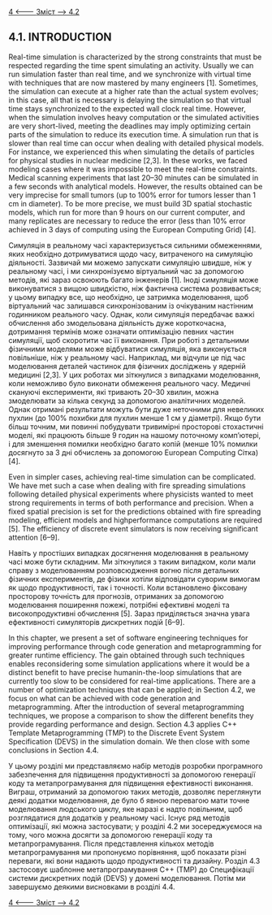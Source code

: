 [4 <--- ](4.md) [   Зміст   ](README.md) [--> 4.2](4_2.md)

## 4.1. INTRODUCTION

Real-time simulation is characterized by the strong constraints that must be respected regarding the time spent simulating an activity. Usually we can run simulation faster than real time, and we synchronize with virtual time with techniques that are now mastered by many engineers [1]. Sometimes, the simulation can execute at a higher rate than the actual system evolves; in this case, all that is necessary is delaying the simulation so that virtual time stays synchronized to the expected wall clock real time. However, when the simulation involves heavy computation or the simulated activities are very short-lived, meeting the deadlines may imply optimizing certain parts of the simulation to reduce its execution time. A simulation run that is slower than real time can occur when dealing with detailed physical models. For instance, we experienced this when simulating the details of particles for physical studies in nuclear medicine [2,3]. In these works, we faced modeling cases where it was impossible to meet the real-time constraints. Medical scanning experiments that last 20–30 minutes can be simulated in a few seconds with analytical models. However, the results obtained can be very imprecise for small tumors (up to 100% error for tumors lesser than 1 cm in diameter). To be more precise, we must build 3D spatial stochastic models, which run for more than 9 hours on our current computer, and many replicates are necessary to reduce the error (less than 10% error achieved in 3 days of computing using the European Computing Grid) [4].

Симуляція в реальному часі характеризується сильними обмеженнями, яких необхідно дотримуватися щодо часу, витраченого на симуляцію діяльності. Зазвичай ми можемо запускати симуляцію швидше, ніж у реальному часі, і ми синхронізуємо віртуальний час за допомогою методів, які зараз освоюють багато інженерів [1]. Іноді симуляція може виконуватися з вищою швидкістю, ніж фактична система розвивається; у цьому випадку все, що необхідно, це затримка моделювання, щоб віртуальний час залишався синхронізованим із очікуваним настінним годинником реального часу. Однак, коли симуляція передбачає важкі обчислення або змодельована діяльність дуже короткочасна, дотримання термінів може означати оптимізацію певних частин симуляції, щоб скоротити час її виконання. При роботі з детальними фізичними моделями може відбуватися симуляція, яка виконується повільніше, ніж у реальному часі. Наприклад, ми відчули це під час моделювання деталей частинок для фізичних досліджень у ядерній медицині [2,3]. У цих роботах ми зіткнулися з випадками моделювання, коли неможливо було виконати обмеження реального часу. Медичні скануючі експерименти, які тривають 20–30 хвилин, можна змоделювати за кілька секунд за допомогою аналітичних моделей. Однак отримані результати можуть бути дуже неточними для невеликих пухлин (до 100% похибки для пухлин менше 1 см у діаметрі). Якщо бути більш точним, ми повинні побудувати тривимірні просторові стохастичні моделі, які працюють більше 9 годин на нашому поточному комп’ютері, і для зменшення помилки необхідно багато копій (менше 10% помилки досягнуто за 3 дні обчислень за допомогою European Computing Сітка) [4].

Even in simpler cases, achieving real-time simulation can be complicated. We have met such a case when dealing with fire spreading simulations following detailed physical experiments where physicists wanted to meet strong requirements in terms of both performance and precision. When a fixed spatial precision is set for the predictions obtained with fire spreading modeling, efficient models and highperformance computations are required [5]. The efficiency of discrete event simulators is now receiving significant attention [6–9].

Навіть у простіших випадках досягнення моделювання в реальному часі може бути складним. Ми зіткнулися з таким випадком, коли мали справу з моделюванням розповсюдження вогню після детальних фізичних експериментів, де фізики хотіли відповідати суворим вимогам як щодо продуктивності, так і точності. Коли встановлено фіксовану просторову точність для прогнозів, отриманих за допомогою моделювання поширення пожежі, потрібні ефективні моделі та високопродуктивні обчислення [5]. Зараз приділяється значна увага ефективності симуляторів дискретних подій [6–9].

In this chapter, we present a set of software engineering techniques for improving performance through code generation and metaprogramming for greater runtime efficiency. The gain obtained through such techniques enables reconsidering some simulation applications where it would be a distinct benefit to have precise humanin-the-loop simulations that are currently too slow to be considered for real-time applications. There are a number of optimization techniques that can be applied; in Section 4.2, we focus on what can be achieved with code generation and metaprogramming. After the introduction of several metaprogramming techniques, we propose a comparison to show the different benefits they provide regarding performance and design. Section 4.3 applies C++ Template Metaprogramming (TMP) to the Discrete Event System Specification (DEVS) in the simulation domain. We then close with some conclusions in Section 4.4.

У цьому розділі ми представляємо набір методів розробки програмного забезпечення для підвищення продуктивності за допомогою генерації коду та метапрограмування для підвищення ефективності виконання. Виграш, отриманий за допомогою таких методів, дозволяє переглянути деякі додатки моделювання, де було б явною перевагою мати точне моделювання людського циклу, яке наразі є надто повільним, щоб розглядатися для додатків у реальному часі. Існує ряд методів оптимізації, які можна застосувати; у розділі 4.2 ми зосереджуємося на тому, чого можна досягти за допомогою генерації коду та метапрограмування. Після представлення кількох методів метапрограмування ми пропонуємо порівняння, щоб показати різні переваги, які вони надають щодо продуктивності та дизайну. Розділ 4.3 застосовує шаблонне метапрограмування C++ (TMP) до Специфікації системи дискретних подій (DEVS) у домені моделювання. Потім ми завершуємо деякими висновками в розділі 4.4.

 

[4 <--- ](4.md) [   Зміст   ](README.md) [--> 4.2](4_2.md)